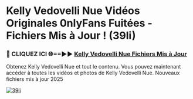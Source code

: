 # Kelly Vedovelli Nue Vidéos Originales 0nlyFans Fuitées - Fichiers Mis à Jour ! (39li)

<h3>🔴 CLIQUEZ ICI 🌐==►► <a href="https://tinyurl.com/2pmr4ezf" rel="nofollow">Kelly Vedovelli Nue Fichiers Mis à Jour</a></h3>

Obtenez Kelly Vedovelli Nue et tout le contenu. Vous pouvez maintenant accéder à toutes les vidéos et photos de Kelly Vedovelli Nue. Nouveaux fichiers mis à jour 2025

[![39li](https://i.imgur.com/6SNvagu.gif)](https://tinyurl.com/2pmr4ezf)
